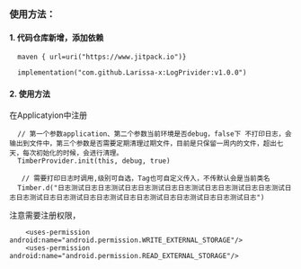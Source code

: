 ### 使用方法：
#### 1. 代码仓库新增，添加依赖
```
  maven { url=uri("https://www.jitpack.io")}

  implementation("com.github.Larissa-x:LogPrivider:v1.0.0")
```
#### 2. 使用方法
  在Applicatyion中注册
```
  // 第一个参数application、第二个参数当前环境是否debug，false下 不打印日志，会输出到文件中，第三个参数是否需要定期清理过期文件，目前是只保留一周内的文件，超出七天，每次初始化的时候，会进行清理。
  TimberProvider.init(this, debug, true)

   // 需要打印日志时调用,级别可自选，Tag也可自定义传入，不传默认会是当前类名
  Timber.d("日志测试日志日志测试日志日志测试日志日志测试日志日志测试日志日志测试日志日志测试日志日志测试日志日志测试日志日志测试日志日志测试日志日志测试日志")
```

注意需要注册权限，
```
    <uses-permission android:name="android.permission.WRITE_EXTERNAL_STORAGE"/>
    <uses-permission android:name="android.permission.READ_EXTERNAL_STORAGE"/>
```
  
